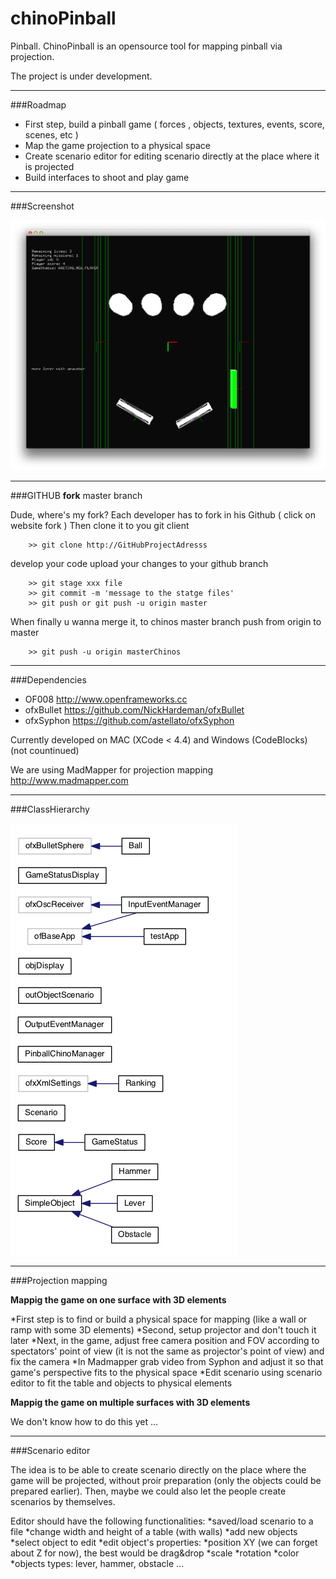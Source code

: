 chinoPinball
============

Pinball. ChinoPinball is an opensource tool for mapping pinball via projection.

The project is under development.

***
###Roadmap

- First step, build a pinball game ( forces , objects, textures, events, score, scenes, etc )
- Map the game projection to a physical space
- Create scenario editor for editing scenario directly at the place where it is projected 
- Build interfaces to shoot and play game

***
###Screenshot

![Screenshot](/doc/screenshot.png)

***
###GITHUB 
**fork** master branch

Dude, where's my fork? 
Each developer has to fork in his Github ( click on website fork ) 
Then clone it to you git client
```
	>> git clone http://GitHubProjectAdresss
```	
develop your code
upload your changes to your github branch
```
	>> git stage xxx file
	>> git commit -m 'message to the statge files'
	>> git push or git push -u origin master
```
When finally
u wanna merge it, to chinos  master branch 
push from origin to master 	
```
	>> git push -u origin masterChinos
```

***
###Dependencies

* OF008 http://www.openframeworks.cc 
* ofxBullet https://github.com/NickHardeman/ofxBullet
* ofxSyphon https://github.com/astellato/ofxSyphon

Currently developed on MAC (XCode < 4.4) and Windows (CodeBlocks) (not countinued)

We are using MadMapper for projection mapping http://www.madmapper.com

***
###ClassHierarchy

![ClassHierarchy](/doc/ClassHierarchy.png)

***
###Projection mapping

**Mappig the game on one surface with 3D elements**

*First step is to find or build a physical space for mapping (like a wall or ramp with some 3D elements)
*Second, setup projector and don't touch it later
*Next, in the game, adjust free camera position and FOV according to spectators' point of view (it is not the same as projector's point of view) and fix the camera
*In Madmapper grab video from Syphon and adjust it so that game's perspective fits to the physical space
*Edit scenario using scenario editor to fit the table and objects to physical elements  

**Mappig the game on multiple surfaces with 3D elements**

We don't know how to do this yet ...


***
###Scenario editor

The idea is to be able to create scenario directly on the place where the game will be projected, without proir preparation (only the objects could be prepared earlier).
Then, maybe we could also let the people create scenarios by themselves. 

Editor should have the following functionalities:
*saved/load scenario to a file
*change width and height of a table (with walls)
*add new objects
*select object to edit
*edit object's properties:
	*position XY (we can forget about Z for now), the best would be drag&drop
	*scale
	*rotation
	*color
*objects types: lever, hammer, obstacle ...